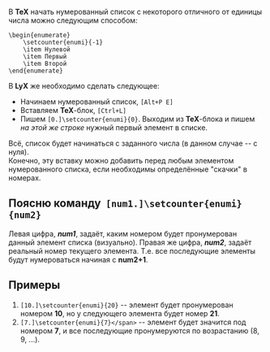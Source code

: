 <!--
Title: LyX как начать нумерованный список с заданного числа?
Description: LyX как начать нумерованный список с заданного числа?
Date: 2013/09/01
Tags: LyX, programming
-->

В **TeX** начать нумерованный список с некоторого отличного от единицы числа можно следующим способом:

    \begin{enumerate}
        \setcounter{enumi}{-1}
        \item Нулевой
        \item Первый
        \item Второй
    \end{enumerate}

В **LyX** же необходимо сделать следующее:

* Начинаем нумерованный список, `[Alt+P E]`
* Вставляем **TeX**-блок, `[Ctrl+L]`
* Пишем `[0.]\setcounter{enumi}{0}`. Выходим из **TeX**-блока и пишем *на этой же строке* нужный первый элемент в списке.

Всё, список будет начинаться с заданного числа (в данном случае -- с нуля). <!--cut-here-->  
Конечно, эту вставку можно добавить перед любым элементом нумерованного списка, если необходимы определённые "скачки" в номерах.

## **Поясню команду**  `[num1.]\setcounter{enumi}{num2}`
Левая цифра, ***num1***, задаёт, каким номером будет пронумерован данный элемент списка (визуально). Правая же цифра, ***num2***, задаёт реальный номер текущего элемента.
Т.е. все последующие элементы будут нумероваться начиная с **num2+1**.

## Примеры
1.  `[10.]\setcounter{enumi}{20}` -- элемент будет пронумерован номером **10**, но у следующего элемента будет номер **21**.
2.  `[7.]\setcounter{enumi}{7}</span>` -- элемент будет значится под номером **7**, и все последующие пронумеруются по возрастанию (8, 9, ...).
